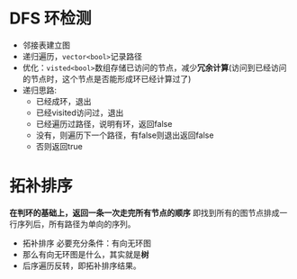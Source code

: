 
# DFS 环检测
* 邻接表建立图
* 递归遍历，`vector<bool>`记录路径
* 优化：`visted<bool>`数组存储已访问的节点，减少**冗余计算**(访问到已经访问的节点时，这个节点是否能形成环已经计算过了)
* 递归思路:
	* 已经成环，退出
	* 已经visited访问过，退出
	* 已经遍历过路径，说明有环，返回false
	* 没有，则遍历下一个路径，有false则退出返回false
	* 否则返回true



# 拓补排序
**在判环的基础上，返回一条一次走完所有节点的顺序**
即找到所有的图节点排成一行序列后，所有路径为单向的序列。
* 拓补排序 必要充分条件：有向无环图
* 那么有向无环图是什么，其实就是**树**
* 后序遍历反转，即拓补排序结果。
